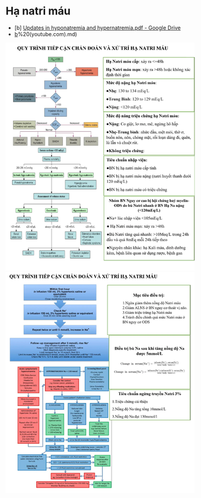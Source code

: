 # Hạ natri máu  
  
- [b] [Updates in hyponatremia and hypernatremia.pdf - Google Drive](https://drive.google.com/file/d/1T8RyfhsS1pQUUQyGJ-Rw6ostpcar2JV5/view)  
- [b](Phan%20Tr%C3%BAc)%20(youtube.com).md)  
  
![Hạ natri máu-20240603233439794.webp](../200%20FILES/201%20Image/H%E1%BA%A1%20natri%20m%C3%A1u-20240603233439794.webp)  
![Hạ natri máu-20240603233612452.webp](../200%20FILES/201%20Image/H%E1%BA%A1%20natri%20m%C3%A1u-20240603233612452.webp)